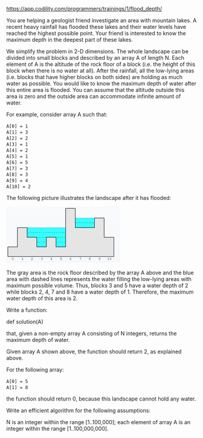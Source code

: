 https://app.codility.com/programmers/trainings/1/flood_depth/

You are helping a geologist friend investigate an area with mountain lakes. A recent heavy rainfall has flooded these lakes and their water levels have reached the highest possible point. Your friend is interested to know the maximum depth in the deepest part of these lakes.

We simplify the problem in 2-D dimensions. The whole landscape can be divided into small blocks and described by an array A of length N. Each element of A is the altitude of the rock floor of a block (i.e. the height of this block when there is no water at all). After the rainfall, all the low-lying areas (i.e. blocks that have higher blocks on both sides) are holding as much water as possible. You would like to know the maximum depth of water after this entire area is flooded. You can assume that the altitude outside this area is zero and the outside area can accommodate infinite amount of water.

For example, consider array A such that:

    A[0] = 1
    A[1] = 3
    A[2] = 2
    A[3] = 1
    A[4] = 2
    A[5] = 1
    A[6] = 5
    A[7] = 3
    A[8] = 3
    A[9] = 4
    A[10] = 2
The following picture illustrates the landscape after it has flooded:

![alt text](image.png "Flooded")

The gray area is the rock floor described by the array A above and the blue area with dashed lines represents the water filling the low-lying areas with maximum possible volume. Thus, blocks 3 and 5 have a water depth of 2 while blocks 2, 4, 7 and 8 have a water depth of 1. Therefore, the maximum water depth of this area is 2.

Write a function:

def solution(A)

that, given a non-empty array A consisting of N integers, returns the maximum depth of water.

Given array A shown above, the function should return 2, as explained above.

For the following array:

    A[0] = 5
    A[1] = 8
the function should return 0, because this landscape cannot hold any water.

Write an efficient algorithm for the following assumptions:

N is an integer within the range [1..100,000];
each element of array A is an integer within the range [1..100,000,000].